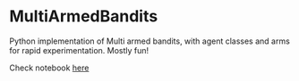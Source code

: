 # MultiArmedBandits
Python implementation of Multi armed bandits, with agent classes and arms for rapid experimentation. Mostly fun!

Check notebook [here](https://nbviewer.jupyter.org/github/arjunbazinga/MultiArmedBandits/blob/master/Multi-Armed-Bandits.ipynb)

